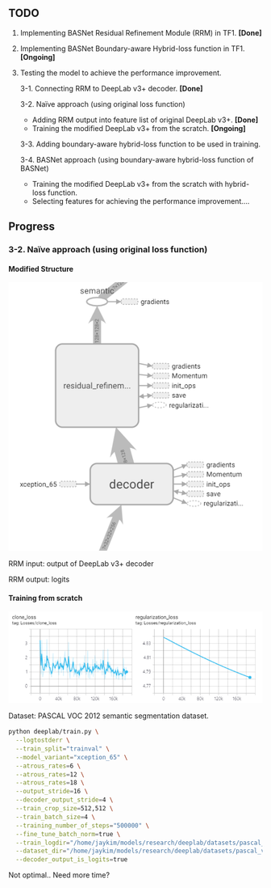 ## TODO

1. Implementing BASNet Residual Refinement Module (RRM) in TF1. **[Done]**
2. Implementing BASNet Boundary-aware Hybrid-loss function in TF1. **[Ongoing]**
3. Testing the model to achieve the performance improvement.
    
    3-1. Connecting RRM to DeepLab v3+ decoder. **[Done]**
    
    3-2. Naïve approach (using original loss function)
    - Adding RRM output into feature list of original DeepLab v3+. **[Done]**
    - Training the modified DeepLab v3+ from the scratch. **[Ongoing]**
    
    3-3. Adding boundary-aware hybrid-loss function to be used in training.
    
    3-4. BASNet approach (using boundary-aware hybrid-loss function of BASNet)
    - Training the modified DeepLab v3+ from the scratch with hybrid-loss function.
    - Selecting features for achieving the performance improvement....


## Progress

### 3-2. Naïve approach (using original loss function)

#### Modified Structure

![rrm_structure](./img/rrm_ver2_structure.PNG)

RRM  input: output of DeepLab v3+ decoder

RRM output: logits


#### Training from scratch

![rrm_loss](./img/rrm_ver2_loss.PNG)

Dataset: PASCAL VOC 2012 semantic segmentation dataset.


```bash
python deeplab/train.py \
  --logtostderr \
  --train_split="trainval" \
  --model_variant="xception_65" \
  --atrous_rates=6 \
  --atrous_rates=12 \
  --atrous_rates=18 \
  --output_stride=16 \
  --decoder_output_stride=4 \
  --train_crop_size=512,512 \
  --train_batch_size=4 \
  --training_number_of_steps="500000" \
  --fine_tune_batch_norm=true \
  --train_logdir="/home/jaykim/models/research/deeplab/datasets/pascal_voc_seg/exp/train_on_trainval_set/train_rrm_0114" \
  --dataset_dir="/home/jaykim/models/research/deeplab/datasets/pascal_voc_seg/tfrecord" \
  --decoder_output_is_logits=true
```


Not optimal.. Need more time?

